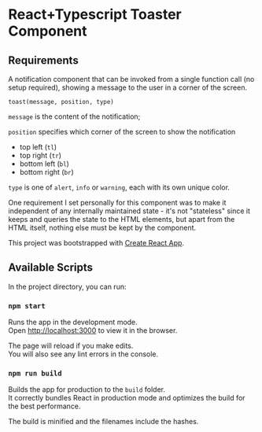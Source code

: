 # React+Typescript Toaster Component

## Requirements

A notification component that can be invoked from a single function call (no setup required), showing a message to the user in a corner of the screen.

`toast(message, position, type)`

`message` is the content of the notification;

`position` specifies which corner of the screen to show the notification
- top left (`tl`)
- top right (`tr`)
- bottom left (`bl`)
- bottom right (`br`)

`type` is one of `alert`, `info` or `warning`, each with its own unique color.

One requirement I set personally for this component was to make it independent of any internally maintained state - it's not "stateless" since it keeps and queries the state to the HTML elements, but apart from the HTML itself, nothing else must be kept by the component.

This project was bootstrapped with [Create React App](https://github.com/facebook/create-react-app).

## Available Scripts

In the project directory, you can run:

### `npm start`

Runs the app in the development mode.<br>
Open [http://localhost:3000](http://localhost:3000) to view it in the browser.

The page will reload if you make edits.<br>
You will also see any lint errors in the console.

### `npm run build`

Builds the app for production to the `build` folder.<br>
It correctly bundles React in production mode and optimizes the build for the best performance.

The build is minified and the filenames include the hashes.<br>
